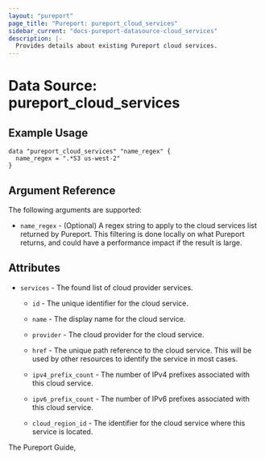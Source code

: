 ```yaml
---
layout: "pureport"
page_title: "Pureport: pureport_cloud_services"
sidebar_current: "docs-pureport-datasource-cloud_services"
description: |-
  Provides details about existing Pureport cloud services.
---
```


# Data Source: pureport\_cloud\_services

## Example Usage

```hcl
data "pureport_cloud_services" "name_regex" {
  name_regex = ".*S3 us-west-2"
}
```

## Argument Reference

The following arguments are supported:

* `name_regex` - (Optional) A regex string to apply to the cloud services list returned by Pureport. This
  filtering is done locally on what Pureport returns, and could have a performance impact if the
  result is large.

## Attributes

* `services` - The found list of cloud provider services.

    * `id` - The unique identifier for the cloud service.

    * `name` - The display name for the cloud service.

    * `provider` - The cloud provider for the cloud service.

    * `href` - The unique path reference to the cloud service. This will be used by other resources to identify the service in most cases.

    * `ipv4_prefix_count` - The number of IPv4 prefixes associated with this cloud service.

    * `ipv6_prefix_count` - The number of IPv6 prefixes associated with this cloud service.

    * `cloud_region_id` - The identifier for the cloud service where this service is located.

The Pureport Guide, []()
